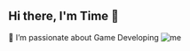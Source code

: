 ## Hi there, I'm Time 👋

🔭 I’m passionate about Game Developing 
![me]([https://user-images.githubusercontent.com/74038190/235294007-de441046-823e-4eff-89bf-d4df52858b65.gif](https://i.gifer.com/fyrS.gif))
<!--
**ArcaneSand/ArcaneSand** is a ✨ _special_ ✨ repository because its `README.md` (this file) appears on your GitHub profile.

Here are some ideas to get you started:

- 🔭 I’m currently working on ...
- 🌱 I’m currently learning ...
- 👯 I’m looking to collaborate on ...
- 🤔 I’m looking for help with ...
- 💬 Ask me about ...
- 📫 How to reach me: ...
- 😄 Pronouns: ...
- ⚡ Fun fact: ...
-->
